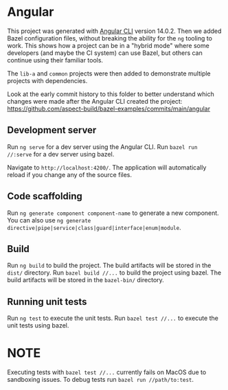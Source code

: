 # Angular

This project was generated with [Angular CLI](https://github.com/angular/angular-cli) version 14.0.2.
Then we added Bazel configuration files, without breaking the ability for the `ng` tooling to work.
This shows how a project can be in a "hybrid mode" where some developers (and maybe the CI system) can use Bazel, but others can continue using their familiar tools.

The `lib-a` and `common` projects were then added to demonstrate multiple projects with dependencies.

Look at the early commit history to this folder to better understand which changes were made after the Angular CLI created the project:
<https://github.com/aspect-build/bazel-examples/commits/main/angular>

## Development server

Run `ng serve` for a dev server using the Angular CLI.
Run `bazel run //:serve` for a dev server using bazel.

Navigate to `http://localhost:4200/`. The application will automatically reload if you change any of the source files.

## Code scaffolding

Run `ng generate component component-name` to generate a new component. You can also use `ng generate directive|pipe|service|class|guard|interface|enum|module`.

## Build

Run `ng build` to build the project. The build artifacts will be stored in the `dist/` directory.
Run `bazel build //...`  to build the project using bazel. The build artifacts will be stored in the `bazel-bin/` directory.

## Running unit tests

Run `ng test` to execute the unit tests.
Run `bazel test //...` to execute the unit tests using bazel.

# NOTE

Executing tests with `bazel test //...` currently fails on MacOS due to sandboxing issues. To debug tests run `bazel run //path/to:test`.

